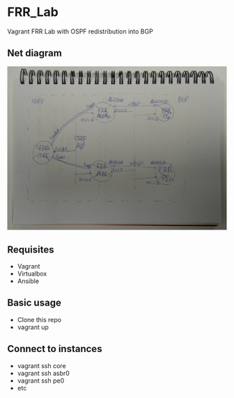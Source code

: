 # FRR_Lab
Vagrant FRR Lab with OSPF redistribution into BGP

## Net diagram
![FRR_Lab](vagrant_frr_lab_ospf2bgp.jpeg)

## Requisites
- Vagrant
- Virtualbox
- Ansible

## Basic usage
- Clone this repo
- vagrant up


## Connect to instances
- vagrant ssh core
- vagrant ssh asbr0
- vagrant ssh pe0
- etc



